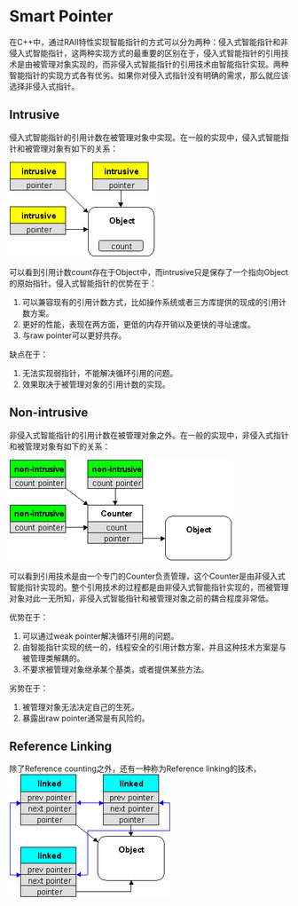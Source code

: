 # Smart Pointer

在C++中，通过RAII特性实现智能指针的方式可以分为两种：侵入式智能指针和非侵入式智能指针，这两种实现方式的最重要的区别在于，侵入式智能指针的引用技术是由被管理对象实现的，而非侵入式智能指针的引用技术由智能指针实现。两种智能指针的实现方式各有优劣。如果你对侵入式指针没有明确的需求，那么就应该选择非侵入式指针。

## Intrusive

侵入式智能指针的引用计数在被管理对象中实现。在一般的实现中，侵入式智能指针和被管理对象有如下的关系：

![intrusive smart pointer](intrusive.gif)

可以看到引用计数count存在于Object中，而intrusive只是保存了一个指向Object的原始指针。侵入式智能指针的优势在于：

1. 可以兼容现有的引用计数方式，比如操作系统或者三方库提供的现成的引用计数方案。
2. 更好的性能，表现在两方面，更低的内存开销以及更快的寻址速度。
3. 与raw pointer可以更好共存。

缺点在于：

1. 无法实现弱指针，不能解决循环引用的问题。
2. 效果取决于被管理对象的引用计数的实现。

## Non-intrusive

非侵入式智能指针的引用计数在被管理对象之外。在一般的实现中，非侵入式指针和被管理对象有如下的关系：

![non-intrusive smart pointer](non-intrusive.gif)

可以看到引用技术是由一个专门的Counter负责管理，这个Counter是由非侵入式智能指针实现的。整个引用技术的过程都是由非侵入式智能指针实现的，而被管理对象对此一无所知，非侵入式智能指针和被管理对象之前的耦合程度非常低。

优势在于：

1. 可以通过weak pointer解决循环引用的问题。
2. 由智能指针实现的统一的，线程安全的引用计数方案，并且这种技术方案是与被管理类解耦的。
3. 不要求被管理对象继承某个基类，或者提供某些方法。

劣势在于：

1. 被管理对象无法决定自己的生死。
2. 暴露出raw pointer通常是有风险的。

## Reference Linking

除了Reference counting之外，还有一种称为Reference linking的技术，
![reference linking](linked.gif)
